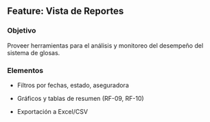 Feature: Vista de Reportes
--------------------------

### Objetivo

Proveer herramientas para el análisis y monitoreo del desempeño del sistema de glosas.

### Elementos

*   Filtros por fechas, estado, aseguradora
    
*   Gráficos y tablas de resumen (RF-09, RF-10)
    
*   Exportación a Excel/CSV